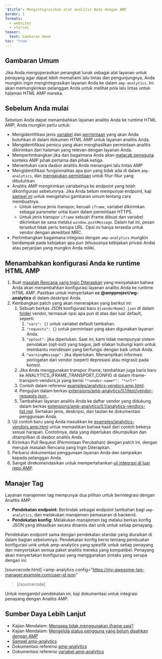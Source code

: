 ```yaml
---
'$title': Mengintegrasikan alat analitis Anda dengan AMP
$order: 1
formats:
  - websites
  - stories
teaser:
  text: Gambaran Umum
toc: 'true'
---
```


<!--
This file is imported from https://github.com/ampproject/amphtml/blob/main/extensions/amp-analytics/integrating-analytics.md.
Please do not change this file.
If you have found a bug or an issue please
have a look and request a pull request there.
-->

## Gambaran Umum <a name="overview"></a>

Jika Anda mengoperasikan perangkat lunak sebagai alat layanan untuk penayang agar dapat lebih memahami lalu lintas dan pengunjungnya, Anda mungkin ingin mengintegrasikan layanan Anda ke dalam `amp-analytics`. Ini akan memungkinkan pelanggan Anda untuk melihat pola lalu lintas untuk halaman HTML AMP mereka.

## Sebelum Anda mulai <a name="before-you-begin"></a>

Sebelum Anda dapat menambahkan layanan analitis Anda ke runtime HTML AMP, Anda mungkin perlu untuk:

- Mengidentifikasi jenis [variabel](https://github.com/ampproject/amphtml/blob/main/extensions/amp-analytics/analytics-vars.md) dan [permintaan](https://github.com/ampproject/amphtml/blob/main/extensions/amp-analytics/amp-analytics.md#requests) yang akan Anda butuhkan di dalam dokumen HTML AMP untuk layanan analitis Anda.
- Mengidentifikasi pemicu yang akan menghasilkan permintaan analitis dikirimkan dari halaman yang relevan dengan layanan Anda.
- Mempertimbangkan jika dan bagaimana Anda akan [melacak pengguna](https://github.com/ampproject/amphtml/blob/main/spec/amp-managing-user-state.md) konteks AMP pihak pertama dan pihak ketiga.
- Menentukan cara dasbor analitis Anda menangani lalu lintas AMP
- Mengidentifikasi fungsionalitas apa pun yang tidak ada di dalam `amp-analytics`, dan [mengajukan permintaan](https://github.com/ampproject/amphtml/issues/new) untuk fitur-fitur yang dibutuhkan.
- Analitis AMP mengirimkan variabelnya ke endpoint yang telah dikonfigurasi sebelumnya. Jika Anda belum mempunyai endpoint, kaji [sampel ini](https://github.com/ampproject/amp-publisher-sample#amp-analytics-sample) untuk mengetahui gambaran umum tentang cara membuatnya.
  - Untuk semua jenis transpor, kecuali `iframe`, variabel dikirimkan sebagai parameter untai kueri dalam permintaan HTTPS.
  - Untuk jenis transpor `iframe` sebuah iframe dibuat dan variabel dikirimkan ke sana melalui `window.postMessage`. Dalam hal ini, pesan tersebut tidak perlu berupa URL. Opsi ini hanya tersedia untuk vendor dengan akreditasi MRC.
- Pertimbangkan bagaimana integrasi dengan `amp-analytics` mungkin berdampak pada kebijakan apa pun (khususnya kebijakan privasi Anda) atau perjanjian yang mungkin Anda miliki.

## Menambahkan konfigurasi Anda ke runtime HTML AMP <a name="adding-your-configuration-to-the-amp-html-runtime"></a>

1. Buat [masalah Rencana yang Ingin Diterapkan](https://github.com/ampproject/amphtml/blob/main/extensions/amp-analytics/../../CONTRIBUTING.md#contributing-features) yang menyatakan bahwa Anda akan menambahkan konfigurasi layanan analitis Anda ke runtime HTML AMP. Pastikan untuk menyertakan **cc @ampproject/wg-analytics** di dalam deskripsi Anda.
2. Kembangkan patch yang akan menerapkan yang berikut ini:
   1. Sebuah berkas JSON konfigurasi baru `${vendorName}.json` di dalam [folder](https://github.com/ampproject/amphtml/tree/master/extensions/amp-analytics/0.1/vendors) vendor, termasuk opsi apa pun di atas dan luar default, seperti:
      1. `"vars": {}` untuk variabel default tambahan.
      2. `"requests": {}` untuk permintaan yang akan digunakan layanan Anda.
      3. `"optout":` jika diperlukan. Saat ini, kami tidak mempunyai sistem penolakan (opt-out) yang bagus, jadi silakan hubungi kami untuk membantu mendesain yang berfungsi dengan baik untuk Anda.
      4. `"warningMessage":` jika diperlukan. Menampilkan informasi peringatan dari vendor (seperti depresiasi atau migrasi) pada konsol.
   2. Jika Anda menggunakan transpor iframe, tambahkan juga baris baru ke ANALYTICS_IFRAME_TRANSPORT_CONFIG di dalam iframe-transport-vendors.js yang berisi `"*vendor-name*": "*url*"`
   3. Contoh dalam referensi [examples/analytics-vendors.amp.html](https://github.com/ampproject/amphtml/blob/main/extensions/amp-analytics/../../examples/analytics-vendors.amp.html).
   4. Pengujian dalam berkas [extensions/amp-analytics/0.1/test/vendor-requests.json ](https://github.com/ampproject/amphtml/blob/main/extensions/amp-analytics/../../extensions/amp-analytics/0.1/test/vendor-requests.json).
   5. Tambahkan layanan analitis Anda ke daftar vendor yang didukung dalam berkas [extensions/amp-analytics/0.1/analytics-vendors-list.md](https://github.com/ampproject/amphtml/blob/main/extensions/amp-analytics/./analytics-vendors-list.md). Sertakan jenis, deskripsi, dan tautan ke dokumentasi penggunaan Anda.
3. Uji contoh baru yang Anda masukkan ke [examples/analytics-vendors.amp.html](https://github.com/ampproject/amphtml/blob/main/extensions/amp-analytics/../../examples/analytics-vendors.amp.html) untuk memastikan bahwa hasil dari contoh bekerja sesuai harapan. Contohnya, data yang diperlukan dikumpulkan dan ditampilkan di dasbor analitis Anda.
4. Kirimkan Pull Request (Permintaan Perubahan) dengan patch ini, dengan merujuk masalah Rencana yang Ingin Diterapkan.
5. Perbarui dokumentasi penggunaan layanan Anda dan sampaikan kepada pelanggan Anda.
6. Sangat direkomendasikan untuk mempertahankan [uji integrasi di luar repo AMP](https://github.com/ampproject/amphtml/blob/main/extensions/amp-analytics/../../3p/README.md#adding-proper-integration-tests).

## Manajer Tag <a name="tag-managers"></a>

Layanan manajemen tag mempunyai dua pilihan untuk berintegrasi dengan Analitis AMP:

- **Pendekatan endpoint:** Bertindak sebagai endpoint tambahan bagi `amp-analytics`, dan melakukan manajemen pemasaran di backend.
- **Pendekatan konfig:** Melakukan manajemen tag melalui berkas konfig JSON yang dihasilkan secara dinamis dan unik untuk setiap penayang.

Pendekatan endpoint sama dengan pendekatan standar yang diuraikan di dalam bagian sebelumnya. Pendekatan konfig berisi tentang pembuatan konfigurasi unik untuk amp-analytics yang spesifik untuk setiap penayang dan menyertakan semua paket analitis mereka yang kompatibel. Penayang akan menyertakan konfigurasi yang menggunakan sintaks yang serupa dengan ini:

[sourcecode:html]
<amp-analytics
config="https://my-awesome-tag-manager.example.com/user-id.json"

> </amp-analytics>
> [/sourcecode]

Untuk mengambil pendekatan ini, kaji dokumentasi untuk integrasi penayang dengan Analitis AMP.

## Sumber Daya Lebih Lanjut <a name="further-resources"></a>

- Kajian Mendalam: [Mengapa tidak menggunakan iframe saja?](https://github.com/ampproject/amphtml/blob/main/extensions/amp-analytics/why-not-iframe.md)
- Kajian Mendalam: [Mengelola status pengguna yang belum disahkan dengan AMP](https://github.com/ampproject/amphtml/blob/main/spec/amp-managing-user-state.md)
- [Sampel amp-analytics](https://github.com/ampproject/amp-publisher-sample#amp-analytics-sample)
- Dokumentasi referensi [amp-analytics](https://amp.dev/documentation/components/amp-analytics)
- Dokumentasi referensi [variabel amp-analytics](https://github.com/ampproject/amphtml/blob/main/extensions/amp-analytics/analytics-vars.md)
